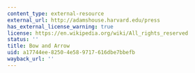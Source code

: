 ```yaml
---
content_type: external-resource
external_url: http://adamshouse.harvard.edu/press
has_external_license_warning: true
license: https://en.wikipedia.org/wiki/All_rights_reserved
status: ''
title: Bow and Arrow
uid: a17744ee-8250-4e58-9717-616dbe7bbefb
wayback_url: ''
---
```

